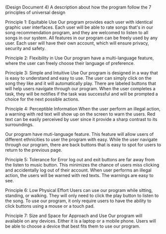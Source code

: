 (Design Document 4) A description about how the program follow the 7 principles of universal design 

Principle 1: Equitable Use
Our program provides each user with identical graphic user interfaces. Each user will be able to rate songs that's in our song recommendation program, and they are welcomed to listen to all songs in our system. All features in our program can be freely used by any user. Each user will have their own account, which will ensure privacy, security and safety. 

Principle 2: Flexibility in Use
Our program have a multi-language feature, where the user can freely choose their language of preference. 

Principle 3: Simple and Intuitive Use
Our program is designed in a way that is easy to understand and easy to use. The user can simply click on the song they like and it will automatically play. There are labeled buttons that will help users navigate through our program. When the user completes a task, they will be notifies if the task was successful and will be prompted a choice for the next possible actions. 

Principle 4: Perceptible Information
When the user perform an illegal action, a warning with red text will show up on the screen to warn the users. Red text can be easily perceived by user since it provide a sharp contrast to its surroundings. 

Our program have muti-language feature. This feature will allow users of different ethnicities to user the program with easy. 
While the user navigate through our program, there are back buttons that is easy to spot for users to return to the previous page. 

Principle 5: Tolerance for Error
log out and exit buttons are far away from the listen to music button. This minimizes the chance of users miss clicking and accidentally log out of their account. When user performs an illegal action, the users will be warned with red texts. The warnings are easy to see. 

Principle 6: Low Physical Effort
Users can use our program while sitting, standing, or walking. They will only need to click the play button to listen to the song. To use our program, it only require users to have the ability to click buttons using a mouse or a touch pad. 

Principle 7: Size and Space for Approach and Use
Our program will available on any devices. Either it is a laptop or a mobile phone. Users will be able to choose a device that best fits them to use our program. 

